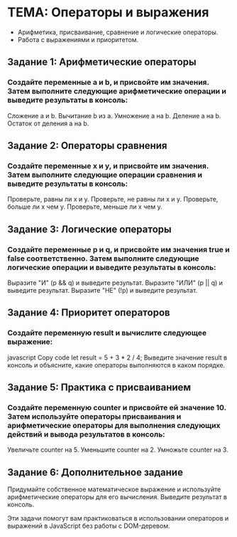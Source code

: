 # ТЕМА: Операторы и выражения
- Арифметика, присваивание, сравнение и логические операторы.
- Работа с выражениями и приоритетом.

## Задание 1: Арифметические операторы
### Создайте переменные a и b, и присвойте им значения. Затем выполните следующие арифметические операции и выведите результаты в консоль:

Сложение a и b.
Вычитание b из a.
Умножение a на b.
Деление a на b.
Остаток от деления a на b.
## Задание 2: Операторы сравнения
### Создайте переменные x и y, и присвойте им значения. Затем выполните следующие операции сравнения и выведите результаты в консоль:

Проверьте, равны ли x и y.
Проверьте, не равны ли x и y.
Проверьте, больше ли x чем y.
Проверьте, меньше ли x чем y.
## Задание 3: Логические операторы
### Создайте переменные p и q, и присвойте им значения true и false соответственно. Затем выполните следующие логические операции и выведите результаты в консоль:

Выразите "И" (p && q) и выведите результат.
Выразите "ИЛИ" (p || q) и выведите результат.
Выразите "НЕ" (!p) и выведите результат.
## Задание 4: Приоритет операторов
### Создайте переменную result и вычислите следующее выражение:

javascript
Copy code
let result = 5 + 3 * 2 / 4;
Выведите значение result в консоль и объясните, какие операторы выполняются в каком порядке.

## Задание 5: Практика с присваиванием
### Создайте переменную counter и присвойте ей значение 10. Затем используйте операторы присваивания и арифметические операторы для выполнения следующих действий и вывода результатов в консоль:

Увеличьте counter на 5.
Уменьшите counter на 2.
Умножьте counter на 3.
## Задание 6: Дополнительное задание
Придумайте собственное математическое выражение и используйте арифметические операторы для его вычисления. Выведите результат в консоль.

Эти задачи помогут вам практиковаться в использовании операторов и выражений в JavaScript без работы с DOM-деревом.